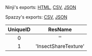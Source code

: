 Ninji's exports: [HTML](https://wuffs.org/acnh/bcsv_160/html/ItemShareTexture.html), [CSV](https://wuffs.org/acnh/bcsv_160/csv/ItemShareTexture.csv), [JSON](https://wuffs.org/acnh/bcsv_160/json/ItemShareTexture.json)

Spazzy's exports: [CSV](https://github.com/McSpazzy/acnh-csv/blob/master/ItemShareTexture.csv), [JSON](https://github.com/McSpazzy/acnh-json/blob/master/ItemShareTexture.json)

| UniqueID | ResName |
|:--:|:--:|
| 0 | '' | 
| 1 | 'InsectShareTexture' | 
